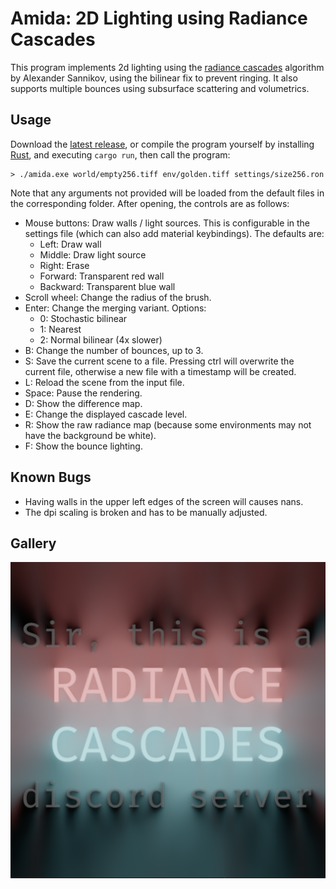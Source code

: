# Amida: 2D Lighting using Radiance Cascades

This program implements 2d lighting using the [radiance cascades](https://radiance-cascades.com/) algorithm by Alexander Sannikov, using the bilinear fix to prevent ringing. It also supports multiple bounces using subsurface scattering and volumetrics.

## Usage

Download the [latest release](https://github.com/entropylost/amida/releases/), or compile the program yourself by installing [Rust](https://www.rust-lang.org/), and executing `cargo run`, then call the program:

```
> ./amida.exe world/empty256.tiff env/golden.tiff settings/size256.ron
```

Note that any arguments not provided will be loaded from the default files in the corresponding folder. After opening, the controls are as follows:

- Mouse buttons: Draw walls / light sources. This is configurable in the settings file (which can also add material keybindings). The defaults are:
  - Left: Draw wall
  - Middle: Draw light source
  - Right: Erase
  - Forward: Transparent red wall
  - Backward: Transparent blue wall
- Scroll wheel: Change the radius of the brush.
- Enter: Change the merging variant. Options:
  - 0: Stochastic bilinear
  - 1: Nearest
  - 2: Normal bilinear (4x slower)
- B: Change the number of bounces, up to 3.
- S: Save the current scene to a file. Pressing ctrl will overwrite the current file, otherwise a new file with a timestamp will be created.
- L: Reload the scene from the input file.
- Space: Pause the rendering.
- D: Show the difference map.
- E: Change the displayed cascade level.
- R: Show the raw radiance map (because some environments may not have the background be white).
- F: Show the bounce lighting.

## Known Bugs

- Having walls in the upper left edges of the screen will causes nans.
- The dpi scaling is broken and has to be manually adjusted.

## Gallery

![Sir, this is a RADIANCE CASCADES discord server](images/thisisradiancecascades.png)